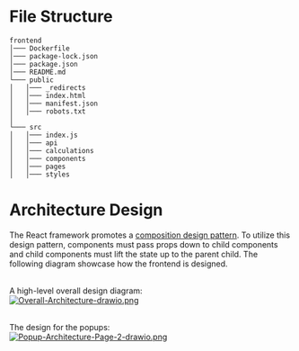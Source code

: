 # File Structure
```
frontend
│─── Dockerfile
│─── package-lock.json 
│─── package.json
│─── README.md
└─── public
│   │─── _redirects
│   │─── index.html
│   │─── manifest.json
│   │─── robots.txt
│   
└─── src
│   │─── index.js
│   │─── api
│   │─── calculations   
│   │─── components
│   │─── pages
│   │─── styles
```
# Architecture Design
The React framework promotes a [composition design pattern](https://reactjs.org/docs/composition-vs-inheritance.html).
To utilize this design pattern, components must pass props down to child components and child components must lift the state up to the parent child. The following diagram showcase how the frontend is designed.

<br/>A high-level overall design diagram:<br/>
[![Overall-Architecture-drawio.png](https://i.postimg.cc/BQgvkm6t/Overall-Architecture-drawio.png)](https://postimg.cc/vc4M6L5d)

<br/> The design for the popups:<br/>
[![Popup-Architecture-Page-2-drawio.png](https://i.postimg.cc/J4hxHd9W/Popup-Architecture-Page-2-drawio.png)](https://postimg.cc/3WPmP98L)


